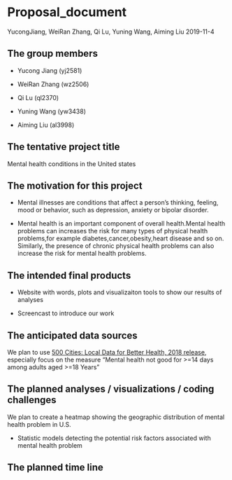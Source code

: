 Proposal\_document
================
YucongJiang, WeiRan Zhang, Qi Lu, Yuning Wang, Aiming Liu
2019-11-4

## The group members

  - Yucong Jiang (yj2581)

  - WeiRan Zhang (wz2506)

  - Qi Lu (ql2370)

  - Yuning Wang (yw3438)

  - Aiming Liu (al3998)

## The tentative project title

Mental health conditions in the United states

## The motivation for this project

  - Mental illnesses are conditions that affect a person’s thinking,
    feeling, mood or behavior, such as depression, anxiety or bipolar
    disorder.

  - Mental health is an important component of overall health.Mental
    health problems can increases the risk for many types of physical
    health problems,for example diabetes,cancer,obesity,heart disease
    and so on. Similarly, the presence of chronic physical health
    problems can also increase the risk for mental health problems.

## The intended final products

  - Website with words, plots and visualizaiton tools to show our
    results of analyses

  - Screencast to introduce our work

## The anticipated data sources

We plan to use [500 Cities: Local Data for Better Health, 2018
release](https://chronicdata.cdc.gov/500-Cities/500-Cities-Local-Data-for-Better-Health-2018-relea/6vp6-wxuq/data),
especially focus on the measure “Mental health not good for \>=14 days
among adults aged \>=18 Years”

## The planned analyses / visualizations / coding challenges

We plan to create a heatmap showing the geographic distribution of
mental health problem in U.S.

  - Statistic models detecting the potential risk factors associated
    with mental health problem

## The planned time line
